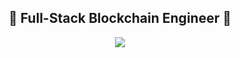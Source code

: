 <h2 align="center">👋  Full-Stack Blockchain Engineer 👋</h2>
<p align="center">
  <a href="https://github.com/0xWWW">
    <img src="https://github-profile-trophy.vercel.app/?username=0xWWW&row=1&column=7&no-bg=true&theme=juicyfresh"/>
  </a>
</p>
